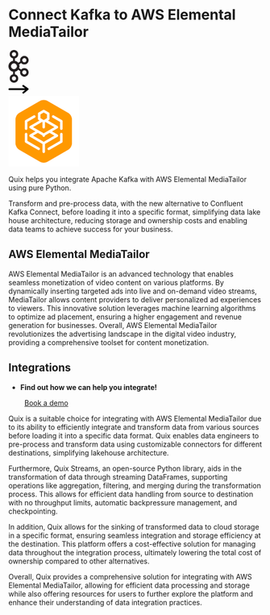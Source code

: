 # Connect Kafka to AWS Elemental MediaTailor

<div class="connect-images cards blog-grid-card" markdown>
<div>
<img src="../images/kafka_logo.png" width="40px" />
</div>
<div>
<img src="../images/arrow.svg" width="40px" />
</div>
<div>
<img src="./images/aws-elemental-mediatailor_1.jpg" />
</div>
</div>

Quix helps you integrate Apache Kafka with AWS Elemental MediaTailor using pure Python.

Transform and pre-process data, with the new alternative to Confluent Kafka Connect, before loading it into a specific format, simplifying data lake house architecture, reducing storage and ownership costs and enabling data teams to achieve success for your business.

## AWS Elemental MediaTailor

AWS Elemental MediaTailor is an advanced technology that enables seamless monetization of video content on various platforms. By dynamically inserting targeted ads into live and on-demand video streams, MediaTailor allows content providers to deliver personalized ad experiences to viewers. This innovative solution leverages machine learning algorithms to optimize ad placement, ensuring a higher engagement and revenue generation for businesses. Overall, AWS Elemental MediaTailor revolutionizes the advertising landscape in the digital video industry, providing a comprehensive toolset for content monetization.

## Integrations

<div class="grid cards" markdown>

- __Find out how we can help you integrate!__

    <a class="md-button md-button--primary" href="https://share.hsforms.com/1iW0TmZzKQMChk0lxd_tGiw4yjw2?__hstc=175542013.2303933fbd746c0ac86d9ccbe9bc9100.1728383268831.1729603416735.1729620918855.31&__hssc=175542013.1.1729620918855&__hsfp=2132701734" target="_blank" style="margin:.5rem;">Book a demo</a>

</div>


Quix is a suitable choice for integrating with AWS Elemental MediaTailor due to its ability to efficiently integrate and transform data from various sources before loading it into a specific data format. Quix enables data engineers to pre-process and transform data using customizable connectors for different destinations, simplifying lakehouse architecture.

Furthermore, Quix Streams, an open-source Python library, aids in the transformation of data through streaming DataFrames, supporting operations like aggregation, filtering, and merging during the transformation process. This allows for efficient data handling from source to destination with no throughput limits, automatic backpressure management, and checkpointing.

In addition, Quix allows for the sinking of transformed data to cloud storage in a specific format, ensuring seamless integration and storage efficiency at the destination. This platform offers a cost-effective solution for managing data throughout the integration process, ultimately lowering the total cost of ownership compared to other alternatives.

Overall, Quix provides a comprehensive solution for integrating with AWS Elemental MediaTailor, allowing for efficient data processing and storage while also offering resources for users to further explore the platform and enhance their understanding of data integration practices.

